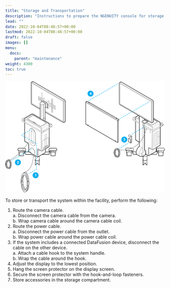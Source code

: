 ```yaml
---
title: "Storage and Transportation"
description: "Instructions to prepare the NGENUITY console for storage or transportation within a facility or practice."
lead: ""
date: 2022-10-04T08:48:57+00:00
lastmod: 2022-10-04T08:48:57+00:00
draft: false
images: []
menu:
  docs:
    parent: "maintenance"
weight: 4300
toc: true
---
```


![Storage and Transportation Setup](storage_setup.svg)

To store or transport the system within the facility, perform the following:
1. Route the camera cable.  
   a. Disconnect the camera cable from the camera.  
   b. Wrap camera cable around the camera cable coil.
2. Route the power cable.  
  a. Disconnect the power cable from the outlet.  
  b. Wrap power cable around the power cable coil.
3. If the system includes a connected DataFusion device, disconnect the cable on the other device.  
  a. Attach a cable hook to the system handle.  
  b. Wrap the cable around the hook.
4. Adjust the display to the lowest position.
5. Hang the screen protector on the display screen.
6. Secure the screen protector with the hook-and-loop fasteners.
7. Store accessories in the storage compartment.
